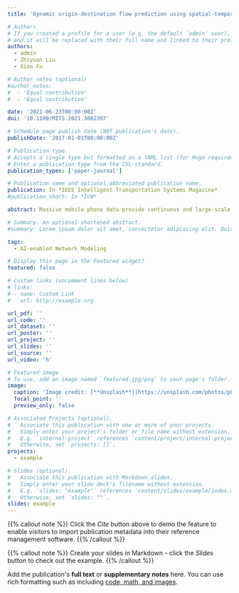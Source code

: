 ```yaml
---
title: 'Dynamic origin-destination flow prediction using spatial-temporal graph convolution network with mobile phone data'

# Authors
# If you created a profile for a user (e.g. the default `admin` user), write the username (folder name) here
# and it will be replaced with their full name and linked to their profile.
authors:
  - admin
  - Zhiyuan Liu
  - Xiao Fu

# Author notes (optional)
#author_notes:
#  - 'Equal contribution'
#  - 'Equal contribution'

date: '2021-06-23T00:00:00Z'
doi: '10.1109/MITS.2021.3082397'

# Schedule page publish date (NOT publication's date).
publishDate: '2017-01-01T00:00:00Z'

# Publication type.
# Accepts a single type but formatted as a YAML list (for Hugo requirements).
# Enter a publication type from the CSL standard.
publication_types: ['paper-journal']

# Publication name and optional abbreviated publication name.
publication: In *IEEE Intelligent Transportation Systems Magazine*
#publication_short: In *ICW*

abstract: Massive mobile phone data provide continuous and large-scale dynamic origin–destination (OD) flow information for multiple modes of transportation. In this study, we represent the dynamic OD flows obtained from mobile phone data as time-dependent graphs and propose two novel spatial-temporal graph convolutional network (STGCN)-based models to predict dynamic OD flows. Both models directly operate on the graph-structured OD flows, capture correlations among OD flows far apart in the Euclidean space, and fully explore the complex spatial-temporal features. We first formulate OD flows as explicit edges that specify the travels between two locations and propose an edge-focused STGCN. The edge-focused STGCN applies a novel three-step strategy to effectively update edge features in large-scale graphs. Second, we formulate OD flows as vertices in graph and propose a vertex-focused STGCN. The vertex-focused STGCN infers the relations among OD flows by establishing an adjacency matrix based on the temporal similarity between OD flows. The proposed models were validated using real-world mobile phone data collected in Kunshan, China. OD flows in the next hour were predicted, and the mean absolute percent errors of the edge-focused STGCN and the vertex-focused STGCN were 1.755% and 1.672%, respectively; both were significantly lower than the current baseline models.

# Summary. An optional shortened abstract.
#summary: Lorem ipsum dolor sit amet, consectetur adipiscing elit. Duis posuere tellus ac #convallis placerat. Proin tincidunt magna sed ex sollicitudin condimentum.

tags:
  - AI-enabled Network Modeling

# Display this page in the Featured widget?
featured: false

# Custom links (uncomment lines below)
# links:
# - name: Custom Link
#   url: http://example.org

url_pdf: ''
url_code: ''
url_dataset: ''
url_poster: ''
url_project: ''
url_slides: ''
url_source: ''
url_video: 'h'

# Featured image
# To use, add an image named `featured.jpg/png` to your page's folder.
image:
  caption: 'Image credit: [**Unsplash**](https://unsplash.com/photos/pLCdAaMFLTE)'
  focal_point: ''
  preview_only: false

# Associated Projects (optional).
#   Associate this publication with one or more of your projects.
#   Simply enter your project's folder or file name without extension.
#   E.g. `internal-project` references `content/project/internal-project/index.md`.
#   Otherwise, set `projects: []`.
projects:
  - example

# Slides (optional).
#   Associate this publication with Markdown slides.
#   Simply enter your slide deck's filename without extension.
#   E.g. `slides: "example"` references `content/slides/example/index.md`.
#   Otherwise, set `slides: ""`.
slides: example
---
```


{{% callout note %}}
Click the _Cite_ button above to demo the feature to enable visitors to import publication metadata into their reference management software.
{{% /callout %}}

{{% callout note %}}
Create your slides in Markdown - click the _Slides_ button to check out the example.
{{% /callout %}}

Add the publication's **full text** or **supplementary notes** here. You can use rich formatting such as including [code, math, and images](https://docs.hugoblox.com/content/writing-markdown-latex/).
